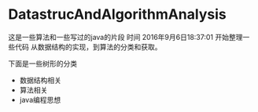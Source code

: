 # DatastrucAndAlgorithmAnalysis
这是一些算法和一些写过的java的片段
    时间 2016年9月6日18:37:01
    开始整理一些代码 从数据结构的实现，到算法的分类和获取。

下面是一些树形的分类
  * 数据结构相关
  * 算法相关
  * java编程思想
  
